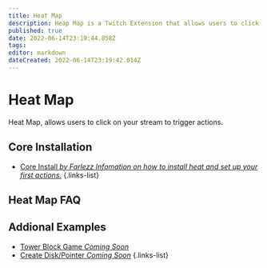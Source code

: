 ```yaml
---
title: Heat Map
description: Heap Map is a Twitch Extension that allows users to click and interact with your stream.
published: true
date: 2022-06-14T23:19:44.858Z
tags: 
editor: markdown
dateCreated: 2022-06-14T23:19:42.014Z
---
```


# Heat Map
Heat Map, allows users to click on your stream to trigger actions. 

## Core Installation

- [Core Install  *by Farlezz* *Infomation on how to install heat and set up your first actions.*](/en/extensions/heat-map/heat-map-core)
{.links-list}

## Heat Map FAQ


## Addional Examples

- [Tower Block Game *Coming Soon*]()
- [Create Disk/Pointer *Coming Soon*]()
{.links-list}
